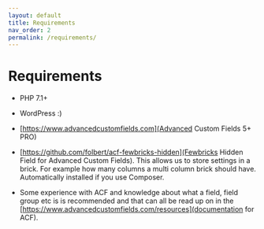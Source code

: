 ```yaml
---
layout: default
title: Requirements
nav_order: 2
permalink: /requirements/
---
```


# Requirements

- PHP 7.1+

- WordPress :)

- [https://www.advancedcustomfields.com](Advanced Custom Fields 5+ PRO)

- [https://github.com/folbert/acf-fewbricks-hidden](Fewbricks Hidden Field for Advanced Custom Fields). This allows us to store settings in a brick. For example how many columns a multi column brick should have. Automatically installed if you use Composer.

- Some experience with ACF and knowledge about what a field, field group etc is is recommended and that can all be read up on in the [https://www.advancedcustomfields.com/resources](documentation for ACF).
